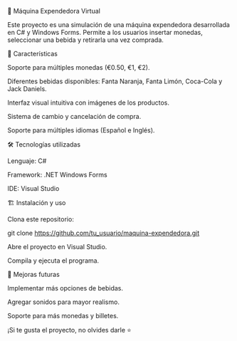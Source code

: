 🥤 Máquina Expendedora Virtual

Este proyecto es una simulación de una máquina expendedora desarrollada en C# y Windows Forms. Permite a los usuarios insertar monedas, seleccionar una bebida y retirarla una vez comprada.


🚀 Características

Soporte para múltiples monedas (€0.50, €1, €2).

Diferentes bebidas disponibles: Fanta Naranja, Fanta Limón, Coca-Cola y Jack Daniels.

Interfaz visual intuitiva con imágenes de los productos.

Sistema de cambio y cancelación de compra.

Soporte para múltiples idiomas (Español e Inglés).


🛠️ Tecnologías utilizadas

Lenguaje: C#

Framework: .NET Windows Forms

IDE: Visual Studio

🏗️ Instalación y uso

Clona este repositorio:

git clone https://github.com/tu_usuario/maquina-expendedora.git

Abre el proyecto en Visual Studio.

Compila y ejecuta el programa.

📌 Mejoras futuras


Implementar más opciones de bebidas.

Agregar sonidos para mayor realismo.

Soporte para más monedas y billetes.

¡Si te gusta el proyecto, no olvides darle ⭐
